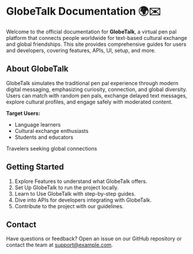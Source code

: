 # GlobeTalk Documentation 🌍✉️

Welcome to the official documentation for **GlobeTalk**, a virtual pen pal platform that connects people worldwide for text-based cultural exchange and global friendships. This site provides comprehensive guides for users and developers, covering features, APIs, UI, setup, and more.

## About GlobeTalk

GlobeTalk simulates the traditional pen pal experience through modern digital messaging, emphasizing curiosity, connection, and global diversity. Users can match with random pen pals, exchange delayed text messages, explore cultural profiles, and engage safely with moderated content.

**Target Users:**

- Language learners
- Cultural exchange enthusiasts
- Students and educators

Travelers seeking global connections

## Getting Started

1. Explore Features to understand what GlobeTalk offers.
2. Set Up GlobeTalk to run the project locally.
3. Learn to Use GlobeTalk with step-by-step guides.
4. Dive into APIs for developers integrating with GlobeTalk.
5. Contribute to the project with our guidelines.

## Contact

Have questions or feedback? Open an issue on our GitHub repository or contact the team at support@example.com.